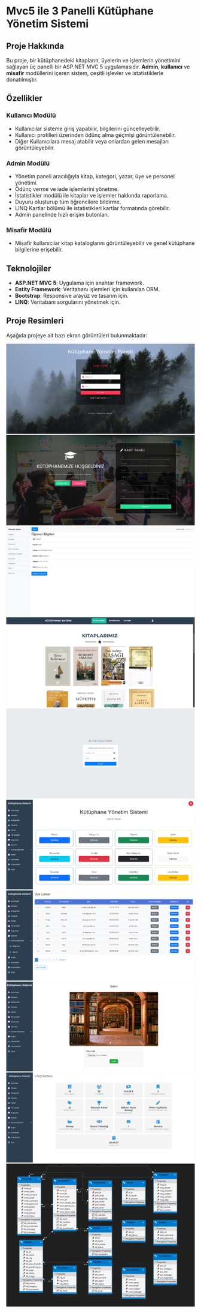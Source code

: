# Mvc5 ile 3 Panelli Kütüphane Yönetim Sistemi

## Proje Hakkında

Bu proje, bir kütüphanedeki kitapların, üyelerin ve işlemlerin yönetimini sağlayan üç panelli bir ASP.NET MVC 5 uygulamasıdır. **Admin**, **kullanıcı** ve **misafir** modüllerini içeren sistem, çeşitli işlevler ve istatistiklerle donatılmıştır.

## Özellikler

### Kullanıcı Modülü
- Kullanıcılar sisteme giriş yapabilir, bilgilerini güncelleyebilir.
- Kullanıcı profilleri üzerinden ödünç alma geçmişi görüntülenebilir.
- Diğer Kullanıcılara mesaj atabilir veya onlardan gelen mesajları görüntüleyebilir.

### Admin Modülü
- Yönetim paneli aracılığıyla kitap, kategori, yazar, üye ve personel yönetimi.
- Ödünç verme ve iade işlemlerini yönetme.
- İstatistikler modülü ile kitaplar ve işlemler hakkında raporlama.
- Duyuru oluşturup tüm öğrencilere bildirme.
- LINQ Kartlar bölümü ile istatistikleri kartlar formatında görebilir.
- Admin panelinde hızlı erişim butonları.

### Misafir Modülü
- Misafir kullanıcılar kitap kataloglarını görüntüleyebilir ve genel kütüphane bilgilerine erişebilir.

## Teknolojiler

- **ASP.NET MVC 5**: Uygulama için anahtar framework.
- **Entity Framework**: Veritabanı işlemleri için kullanılan ORM.
- **Bootstrap**: Responsive arayüz ve tasarım için.
- **LINQ**: Veritabanı sorgularını yönetmek için.

## Proje Resimleri
Aşağıda projeye ait bazı ekran görüntüleri bulunmaktadır:

![Ekran Görüntüsü 1](LibraryWithMVC/ProjectPictures/1.png)
![Ekran Görüntüsü 2](LibraryWithMVC/ProjectPictures/2.png)
![Ekran Görüntüsü 3](LibraryWithMVC/ProjectPictures/3.png)
![Ekran Görüntüsü 4](LibraryWithMVC/ProjectPictures/4.png)
![Ekran Görüntüsü 5](LibraryWithMVC/ProjectPictures/5.png)
![Ekran Görüntüsü 6](LibraryWithMVC/ProjectPictures/6.png)
![Ekran Görüntüsü 7](LibraryWithMVC/ProjectPictures/7.png)
![Ekran Görüntüsü 8](LibraryWithMVC/ProjectPictures/8.png)
![Ekran Görüntüsü 9](LibraryWithMVC/ProjectPictures/9.png)
![Ekran Görüntüsü 10](LibraryWithMVC/ProjectPictures/10.png)

